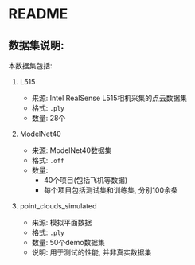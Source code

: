 # README

## 数据集说明:
本数据集包括:
1. L515
    + 来源: Intel RealSense L515相机采集的点云数据集
    + 格式: `.ply`
    + 数量: 28个
2. ModelNet40
    + 来源: ModelNet40数据集
    + 格式: `.off`
    + 数量: 
        + 40个项目(包括飞机等数据)
        + 每个项目包括测试集和训练集, 分别100余条
        
3. point_clouds_simulated
    + 来源: 模拟平面数据
    + 格式: `.ply`
    + 数量: 50个demo数据集
    + 说明: 用于测试的性能, 并非真实数据集